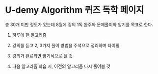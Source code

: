 # U-demy Algorithm 퀴즈 독학 페이지 
총 30개 미만 정도가 있는데 8월에 강의 1독 완주와 문제풀이와 암기를 목표로 한다. 

1. 하루에 한 알고리즘

2. 강의를 듣고 2, 3가지 풀이 방법을 주석으로 정리하며 타이핑

3. 강의가 완료되면 암기식으로 풀 것

4. 다음 알고리즘 학습 시, 이전의 알고리즘 다시 풀어볼 것 
